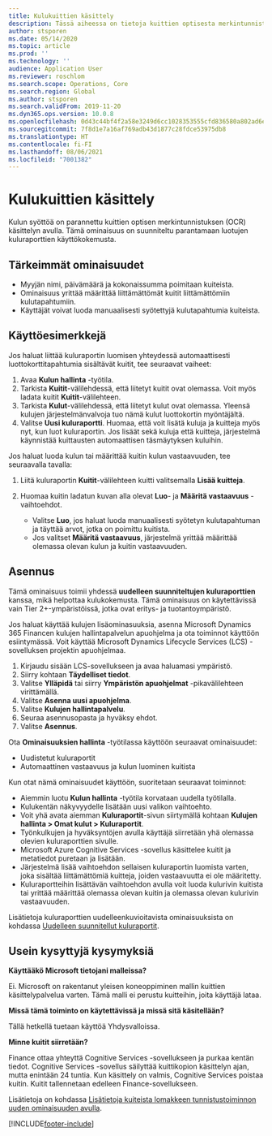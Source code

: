 ```yaml
---
title: Kulukuittien käsittely
description: Tässä aiheessa on tietoja kuittien optisesta merkintunnistuksesta (OCR). Tämä ominaisuus on suunniteltu parantamaan Microsoft Dynamics 365 Financessa luotujen kuluraporttien käyttökokemusta.
author: stsporen
ms.date: 05/14/2020
ms.topic: article
ms.prod: ''
ms.technology: ''
audience: Application User
ms.reviewer: roschlom
ms.search.scope: Operations, Core
ms.search.region: Global
ms.author: stsporen
ms.search.validFrom: 2019-11-20
ms.dyn365.ops.version: 10.0.8
ms.openlocfilehash: 0d43c44bf4f2a58e3249d6cc1028353555cfd836580a802ad6e1878dc9b2e263
ms.sourcegitcommit: 7f8d1e7a16af769adb43d1877c28fdce53975db8
ms.translationtype: HT
ms.contentlocale: fi-FI
ms.lasthandoff: 08/06/2021
ms.locfileid: "7001382"
---
```

# <a name="expense-receipt-processing"></a>Kulukuittien käsittely

Kulun syöttöä on parannettu kuittien optisen merkintunnistuksen (OCR) käsittelyn avulla. Tämä ominaisuus on suunniteltu parantamaan luotujen kuluraporttien käyttökokemusta.

## <a name="key-features"></a>Tärkeimmät ominaisuudet

- Myyjän nimi, päivämäärä ja kokonaissumma poimitaan kuiteista.
- Ominaisuus yrittää määrittää liittämättömät kuitit liittämättömiin kulutapahtumiin.
- Käyttäjät voivat luoda manuaalisesti syötettyjä kulutapahtumia kuiteista.

## <a name="usage-examples"></a>Käyttöesimerkkejä

Jos haluat liittää kuluraportin luomisen yhteydessä automaattisesti luottokorttitapahtumia sisältävät kuitit, tee seuraavat vaiheet:

  1. Avaa **Kulun hallinta** -työtila.
  2. Tarkista **Kuitit**-välilehdessä, että liitetyt kuitit ovat olemassa. Voit myös ladata kuitit **Kuitit**-välilehteen.
  3. Tarkista **Kulut**-välilehdessä, että liitetyt kulut ovat olemassa. Yleensä kulujen järjestelmänvalvoja tuo nämä kulut luottokortin myöntäjältä.
  4. Valitse **Uusi kuluraportti**. Huomaa, että voit lisätä kuluja ja kuitteja myös nyt, kun luot kuluraportin. Jos lisäät sekä kuluja että kuitteja, järjestelmä käynnistää kuittausten automaattisen täsmäytyksen kuluihin.

Jos haluat luoda kulun tai määrittää kuitin kulun vastaavuuden, tee seuraavalla tavalla:

  1. Liitä kuluraportin **Kuitit**-välilehteen kuitti valitsemalla **Lisää kuitteja**.
  2. Huomaa kuitin ladatun kuvan alla olevat **Luo**- ja **Määritä vastaavuus** -vaihtoehdot.

      - Valitse **Luo**, jos haluat luoda manuaalisesti syötetyn kulutapahtuman ja täyttää arvot, jotka on poimittu kuitista.
      - Jos valitset **Määritä vastaavuus**, järjestelmä yrittää määrittää olemassa olevan kulun ja kuitin vastaavuuden.

## <a name="installation"></a>Asennus

Tämä ominaisuus toimii yhdessä **uudelleen suunniteltujen kuluraporttien** kanssa, mikä helpottaa kulukokemusta. Tämä ominaisuus on käytettävissä vain Tier 2+-ympäristöissä, jotka ovat eritys- ja tuotantoympäristö.

Jos haluat käyttää kulujen lisäominasuuksia, asenna Microsoft Dynamics 365 Financen kulujen hallintapalvelun apuohjelma ja ota toiminnot käyttöön esiintymässä. Voit käyttää Microsoft Dynamics Lifecycle Services (LCS) -sovelluksen projektin apuohjelmaa.

1. Kirjaudu sisään LCS-sovellukseen ja avaa haluamasi ympäristö.
2. Siirry kohtaan **Täydelliset tiedot**.
3. Valitse **Ylläpidä** tai siirry **Ympäristön apuohjelmat** -pikavälilehteen virittämällä.
4. Valitse **Asenna uusi apuohjelma**.
5. Valitse **Kulujen hallintapalvelu**.
6. Seuraa asennusopasta ja hyväksy ehdot.
7. Valitse **Asennus**.

Ota **Ominaisuuksien hallinta** -työtilassa käyttöön seuraavat ominaisuudet:

- Uudistetut kuluraportit
- Automaattinen vastaavuus ja kulun luominen kuitista

Kun otat nämä ominaisuudet käyttöön, suoritetaan seuraavat toiminnot:

- Aiemmin luotu **Kulun hallinta** -työtila korvataan uudella työtilalla.
- Kulukentän näkyvyydelle lisätään uusi valikon vaihtoehto.
- Voit yhä avata aiemman **Kuluraportit**-sivun siirtymällä kohtaan **Kulujen hallinta > Omat kulut > Kuluraportit**.
- Työnkulkujen ja hyväksyntöjen avulla käyttäjä siirretään yhä olemassa olevien kuluraporttien sivulle.
- Microsoft Azure Cognitive Services -sovellus käsittelee kuitit ja metatiedot puretaan ja lisätään.
- Järjestelmä lisää vaihtoehdon sellaisen kuluraportin luomista varten, joka sisältää liittämättömiä kuitteja, joiden vastaavuutta ei ole määritetty.
- Kuluraportteihin lisättävän vaihtoehdon avulla voit luoda kulurivin kuitista tai yrittää määrittää olemassa olevan kuitin ja olemassa olevan kulurivin vastaavuuden.

Lisätietoja kuluraporttien uudelleenkuvioitavista ominaisuuksista on kohdassa [Uudelleen suunnitellut kuluraportit](ExpenseWorkspaceNew.md).

## <a name="frequently-asked-questions"></a>Usein kysyttyjä kysymyksiä

**Käyttääkö Microsoft tietojani malleissa?**

Ei. Microsoft on rakentanut yleisen koneoppiminen mallin kuittien käsittelypalvelua varten. Tämä malli ei perustu kuitteihin, joita käyttäjä lataa.

**Missä tämä toiminto on käytettävissä ja missä sitä käsitellään?**

Tällä hetkellä tuetaan käyttöä Yhdysvalloissa.

**Minne kuitit siirretään?**

Finance ottaa yhteyttä Cognitive Services -sovellukseen ja purkaa kentän tiedot. Cognitive Services -sovellus säilyttää kuittikopion käsittelyn ajan, mutta enintään 24 tuntia. Kun käsittely on valmis, Cognitive Services poistaa kuitin. Kuitit tallennetaan edelleen Finance-sovellukseen.

Lisätietoja on kohdassa [Lisätietoja kuiteista lomakkeen tunnistustoiminnon uuden ominaisuuden avulla](https://azure.microsoft.com/blog/enable-receipt-understanding-with-form-recognizer-s-new-capability/).


[!INCLUDE[footer-include](../includes/footer-banner.md)]
